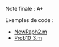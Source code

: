 Note finale : A+

Exemples de code :
- [NewRaph2.m](/TP1%20MATLAB/NewRaph2.m)
- [Prob10_3.m](/TP1%20MATLAB/Prob10_3.m)
